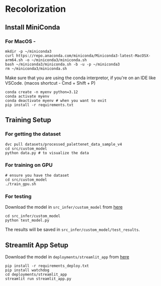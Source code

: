 # Recolorization

## Install MiniConda
### For MacOS - 
```
mkdir -p ~/miniconda3
curl https://repo.anaconda.com/miniconda/Miniconda3-latest-MacOSX-arm64.sh -o ~/miniconda3/miniconda.sh
bash ~/miniconda3/miniconda.sh -b -u -p ~/miniconda3
rm ~/miniconda3/miniconda.sh
```
Make sure that you are using the conda interpretor, if you're on an IDE like VSCode. (macos shortcut - Cmd + Shift + P)
```
conda create -n myenv python=3.12
conda activate myenv
conda deactivate myenv # when you want to exit
pip install -r requirements.txt
```

## Training Setup
### For getting the dataset
```
dvc pull datasets/processed_palettenet_data_sample_v4
cd src/custom_model
python data.py # to visualize the data
```

### For training on GPU
```
# ensure you have the dataset
cd src/custom_model
./train_gpu.sh
```
### For testing 
Download the model in `src_infer/custom_model` from [here](https://drive.google.com/file/d/1dLir8CG_BdsSfxCKlHDgpOPShKpWooRr/view?usp=sharing)
```
cd src_infer/custom_model
python test_model.py
```
The results will be saved in `src_infer/custom_model/test_results`.


## Streamlit App Setup

Download the model in `deployments/streamlit_app` from [here](https://drive.google.com/file/d/1dLir8CG_BdsSfxCKlHDgpOPShKpWooRr/view?usp=sharing)

```
pip install -r requirements_deploy.txt
pip install watchdog
cd deployments/streamlit_app
streamlit run streamlit_app.py
```
